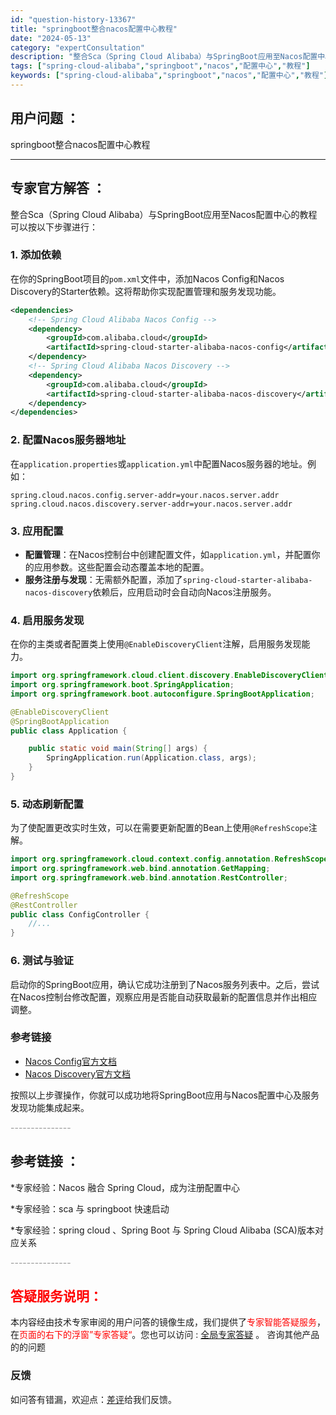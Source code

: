 ```yaml
---
id: "question-history-13367"
title: "springboot整合nacos配置中心教程"
date: "2024-05-13"
category: "expertConsultation"
description: "整合Sca（Spring Cloud Alibaba）与SpringBoot应用至Nacos配置中心的教程可以按以下步骤进行：### 1. 添加依赖在你的SpringBoot项目的`pom.xml`文件中，添加Nacos Config和Nacos Discovery的Starter依赖。这将帮助你实"
tags: ["spring-cloud-alibaba","springboot","nacos","配置中心","教程"]
keywords: ["spring-cloud-alibaba","springboot","nacos","配置中心","教程"]
---
```


## 用户问题 ： 
 springboot整合nacos配置中心教程  

---------------
## 专家官方解答 ：

整合Sca（Spring Cloud Alibaba）与SpringBoot应用至Nacos配置中心的教程可以按以下步骤进行：

### 1. 添加依赖
在你的SpringBoot项目的`pom.xml`文件中，添加Nacos Config和Nacos Discovery的Starter依赖。这将帮助你实现配置管理和服务发现功能。

```xml
<dependencies>
    <!-- Spring Cloud Alibaba Nacos Config -->
    <dependency>
        <groupId>com.alibaba.cloud</groupId>
        <artifactId>spring-cloud-starter-alibaba-nacos-config</artifactId>
    </dependency>
    <!-- Spring Cloud Alibaba Nacos Discovery -->
    <dependency>
        <groupId>com.alibaba.cloud</groupId>
        <artifactId>spring-cloud-starter-alibaba-nacos-discovery</artifactId>
    </dependency>
</dependencies>
```

### 2. 配置Nacos服务器地址
在`application.properties`或`application.yml`中配置Nacos服务器的地址。例如：

```properties
spring.cloud.nacos.config.server-addr=your.nacos.server.addr
spring.cloud.nacos.discovery.server-addr=your.nacos.server.addr
```

### 3. 应用配置
- **配置管理**：在Nacos控制台中创建配置文件，如`application.yml`，并配置你的应用参数。这些配置会动态覆盖本地的配置。
- **服务注册与发现**：无需额外配置，添加了`spring-cloud-starter-alibaba-nacos-discovery`依赖后，应用启动时会自动向Nacos注册服务。

### 4. 启用服务发现
在你的主类或者配置类上使用`@EnableDiscoveryClient`注解，启用服务发现能力。

```java
import org.springframework.cloud.client.discovery.EnableDiscoveryClient;
import org.springframework.boot.SpringApplication;
import org.springframework.boot.autoconfigure.SpringBootApplication;

@EnableDiscoveryClient
@SpringBootApplication
public class Application {

    public static void main(String[] args) {
        SpringApplication.run(Application.class, args);
    }
}
```

### 5. 动态刷新配置
为了使配置更改实时生效，可以在需要更新配置的Bean上使用`@RefreshScope`注解。

```java
import org.springframework.cloud.context.config.annotation.RefreshScope;
import org.springframework.web.bind.annotation.GetMapping;
import org.springframework.web.bind.annotation.RestController;

@RefreshScope
@RestController
public class ConfigController {
    //...
}
```

### 6. 测试与验证
启动你的SpringBoot应用，确认它成功注册到了Nacos服务列表中。之后，尝试在Nacos控制台修改配置，观察应用是否能自动获取最新的配置信息并作出相应调整。

### 参考链接
- [Nacos Config官方文档](https://github.com/spring-cloud-incubator/spring-cloud-alibaba/wiki/Nacos-config)
- [Nacos Discovery官方文档](https://github.com/spring-cloud-incubator/spring-cloud-alibaba/wiki/Nacos-discovery)

按照以上步骤操作，你就可以成功地将SpringBoot应用与Nacos配置中心及服务发现功能集成起来。


<font color="#949494">---------------</font> 


## 参考链接 ：

*专家经验：Nacos 融合 Spring Cloud，成为注册配置中心 
 
 *专家经验：sca 与 springboot 快速启动 
 
 *专家经验：spring cloud 、Spring Boot 与 Spring Cloud Alibaba (SCA)版本对应关系 


 <font color="#949494">---------------</font> 
 


## <font color="#FF0000">答疑服务说明：</font> 

本内容经由技术专家审阅的用户问答的镜像生成，我们提供了<font color="#FF0000">专家智能答疑服务</font>，在<font color="#FF0000">页面的右下的浮窗”专家答疑“</font>。您也可以访问 : [全局专家答疑](https://answer.opensource.alibaba.com/docs/intro) 。 咨询其他产品的的问题

### 反馈
如问答有错漏，欢迎点：[差评](https://ai.nacos.io/user/feedbackByEnhancerGradePOJOID?enhancerGradePOJOId=13371)给我们反馈。
